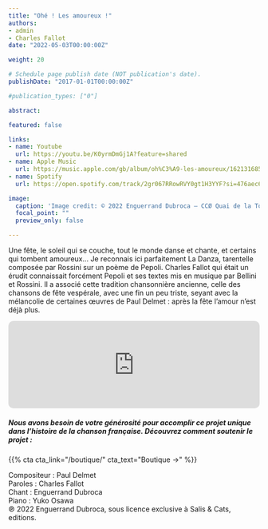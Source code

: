 ```yaml
---
title: "Ohé ! Les amoureux !"
authors:
- admin
- Charles Fallot
date: "2022-05-03T00:00:00Z"

weight: 20

# Schedule page publish date (NOT publication's date).
publishDate: "2017-01-01T00:00:00Z"

#publication_types: ["0"]

abstract: 

featured: false

links:
- name: Youtube
  url: https://youtu.be/K0yrmDmGj1A?feature=shared
- name: Apple Music
  url: https://music.apple.com/gb/album/oh%C3%A9-les-amoureux/1621316859?i=1621317052
- name: Spotify
  url: https://open.spotify.com/track/2gr067RRowRVY0gt1H3YYF?si=476aec62e74f4fae

image:
  caption: 'Image credit: © 2022 Enguerrand Dubroca – CCØ Quai de la Tourelle, par Eugène Atget – Paris Collections / Musée Carnavalet'
  focal_point: ""
  preview_only: false

---
```


Une fête, le soleil qui se couche, tout le monde danse et chante, et certains qui tombent amoureux... Je reconnais ici parfaitement La Danza, tarentelle composée par Rossini sur un poème de Pepoli. Charles Fallot qui était un érudit connaissait forcément Pepoli et ses textes mis en musique par Bellini et Rossini. Il a associé cette tradition chansonnière ancienne, celle des chansons de fête vespérale, avec une fin un peu triste, seyant avec la mélancolie de certaines œuvres de Paul Delmet : après la fête l’amour n’est déjà plus.


<iframe allow="autoplay *; encrypted-media *; fullscreen *; clipboard-write" frameborder="0" height="175" style="width:100%;max-width:720px;overflow:hidden;border-radius:10px;" sandbox="allow-forms allow-popups allow-same-origin allow-scripts allow-storage-access-by-user-activation allow-top-navigation-by-user-activation" src="https://embed.music.apple.com/gb/album/oh%C3%A9-les-amoureux/1621316859?i=1621317052"></iframe>

##### Nous avons besoin de votre générosité pour accomplir ce projet unique dans l’histoire de la chanson française. Découvrez comment soutenir le projet :
{{% cta cta_link="/boutique/" cta_text="Boutique →" %}}

<p>Compositeur : Paul Delmet <br>
Paroles : Charles Fallot<br>
Chant : Enguerrand Dubroca<br>
Piano : Yuko Osawa<br>
℗ 2022 Enguerrand Dubroca, sous licence exclusive à Salis & Cats, editions.</p>


